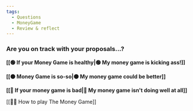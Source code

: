 ```yaml
---
tags:
  - Questions
  - MoneyGame
  - Review & reflect
---
```

### Are you on track with your proposals...?

**[[🟢 If your Money Game is healthy|🟢 My money game is kicking ass!]]**

**[[🟠 Money Game is so-so|🟠 My money game could be better]]**

**[[🔴 If your money game is bad|🔴 My money game isn't doing well at all]]**

 
[[👨‍🎓 How to play The Money Game]]
 
 